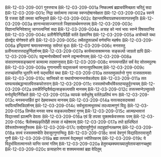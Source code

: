 BR-12-03-209-001  	गुरुरुवाच
BR-12-03-209-001a	निष्कल्मषं ब्रह्मचर्यमिच्छता चरितुं सदा
BR-12-03-209-001c	निद्रा सर्वात्मना त्याज्या स्वप्नदोषानवेक्षता
BR-12-03-209-002a	स्वप्ने हि रजसा देही तमसा चाभिभूयते
BR-12-03-209-002c	देहान्तरमिवापन्नश्चरत्यपगतस्मृतिः
BR-12-03-209-003a	ज्ञानाभ्यासाज्जागरतो जिज्ञासार्थमनन्तरम्
BR-12-03-209-003c	विज्ञानाभिनिवेशात्तु जागरत्यनिशं सदा
BR-12-03-209-004a	अत्राह को न्वयं भावः स्वप्ने विषयवानिव
BR-12-03-209-004c	प्रलीनैरिन्द्रियैर्देही वर्तते देहवानिव
BR-12-03-209-005a	अत्रोच्यते यथा ह्येतद्वेद योगेश्वरो हरिः
BR-12-03-209-005c	तथैतदुपपन्नार्थं वर्णयन्ति महर्षयः
BR-12-03-209-006a	इन्द्रियाणां श्रमात्स्वप्नमाहुः सर्वगतं बुधाः
BR-12-03-209-006c	मनसस्तु प्रलीनत्वात्तत्तदाहुर्निदर्शनम्
BR-12-03-209-007a	कार्यव्यासक्तमनसः सङ्कल्पो जाग्रतो ह्यपि
BR-12-03-209-007c	यद्वन्मनोरथैश्वर्यं स्वप्ने तद्वन्मनोगतम्
BR-12-03-209-008a	संसाराणामसङ्ख्यानां कामात्मा तदवाप्नुयात्
BR-12-03-209-008c	मनस्यन्तर्हितं सर्वं वेद सोत्तमपूरुषः
BR-12-03-209-009a	गुणानामपि यद्यत्तत्कर्म जानात्युपस्थितम्
BR-12-03-209-009c	तत्तच्छंसन्ति भूतानि मनो यद्भावितं यथा
BR-12-03-209-010a	ततस्तमुपवर्तन्ते गुणा राजसतामसाः
BR-12-03-209-010c	सात्त्विको वा यथायोगमानन्तर्यफलोदयः
BR-12-03-209-011a	ततः पश्यत्यसंबद्धान्वातपित्तकफोत्तरान्
BR-12-03-209-011c	रजस्तमोभवैर्भावैस्तदप्याहुर्दुरन्वयम्
BR-12-03-209-012a	प्रसन्नैरिन्द्रियैर्यद्यत्सङ्कल्पयति मानसम्
BR-12-03-209-012c	तत्तत्स्वप्नेऽप्युपरते मनोदृष्टिर्निरीक्षते
BR-12-03-209-013a	व्यापकं सर्वभूतेषु वर्ततेऽप्रतिघं मनः
BR-12-03-209-013c	मनस्यन्तर्हितं द्वारं देहमास्थाय मानसम्
BR-12-03-209-014a	यत्तत्सदसदव्यक्तं स्वपित्यस्मिन्निदर्शनम्
BR-12-03-209-014c	सर्वभूतात्मभूतस्थं तदध्यात्मगुणं विदुः
BR-12-03-209-015a	लिप्सेत मनसा यश्च सङ्कल्पादैश्वरं गुणम्
BR-12-03-209-015c	आत्मप्रभावात्तं विद्यात्सर्वा ह्यात्मनि देवताः
BR-12-03-209-016a	एवं हि तपसा युक्तमर्कवत्तमसः परम्
BR-12-03-209-016c	त्रैलोक्यप्रकृतिर्देही तपसा तं महेश्वरम्
BR-12-03-209-017a	तपो ह्यधिष्ठितं देवैस्तपोघ्नमसुरैस्तमः
BR-12-03-209-017c	एतद्देवासुरैर्गुप्तं तदाहुर्ज्ञानलक्षणम्
BR-12-03-209-018a	सत्त्वं रजस्तमश्चेति देवासुरगुणान्विदुः
BR-12-03-209-018c	सत्त्वं देवगुणं विद्यादितरावासुरौ गुणौ
BR-12-03-209-019a	ब्रह्म तत्परमं वेद्यममृतं ज्योतिरक्षरम्
BR-12-03-209-019c	ये विदुर्भावितात्मानस्ते यान्ति परमां गतिम्
BR-12-03-209-020a	हेतुमच्छक्यमाख्यातुमेतावज्ज्ञानचक्षुषा
BR-12-03-209-020c	प्रत्याहारेण वा शक्यमव्यक्तं ब्रह्म वेदितुम्

